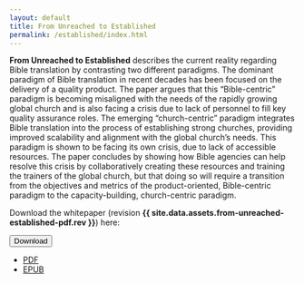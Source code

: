 ```yaml
---
layout: default
title: From Unreached to Established
permalink: /established/index.html
---
```


**From Unreached to Established** describes the current reality regarding Bible translation by contrasting two different paradigms. The dominant paradigm of Bible translation in recent decades has been focused on the delivery of a quality product. The paper argues that this “Bible-centric” paradigm is becoming misaligned with the needs of the rapidly growing global church and is also facing a crisis due to lack of personnel to fill key quality assurance roles. The emerging “church-centric” paradigm integrates Bible translation into the process of establishing strong churches, providing improved scalability and alignment with the global church’s needs. This paradigm is shown to be facing its own crisis, due to lack of accessible resources. The paper concludes by showing how Bible agencies can help resolve this crisis by collaboratively creating these resources and training the trainers of the global church, but that doing so will require a transition from the objectives and metrics of the product-oriented, Bible-centric paradigm to the capacity-building, church-centric paradigm.

Download the whitepaper (revision **{{ site.data.assets.from-unreached-established-pdf.rev }}**) here:

<div class="btn-group" markdown="0" style="margin-bottom:30px;"><button type="button" class="btn btn-dark dropdown-toggle" data-toggle="dropdown" aria-haspopup="true" aria-expanded="false">Download <span class="caret"></span></button>
<ul class="dropdown-menu">
  <li>
    <a href="{{ site.baseurl }}{{ site.data.assets.from-unreached-established-pdf.url }}">PDF</a>
  </li>
  <li>
    <a href="{{ site.baseurl }}{{ site.data.assets.from-unreached-established-epub.url }}">EPUB</a>
  </li>
</ul>
</div>
